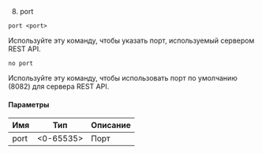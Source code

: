 8. port

```minicom 
port <port>
```

Используйте эту команду, чтобы указать порт, используемый сервером REST API.

```minicom
no port
```

Используйте эту команду, чтобы использовать порт по умолчанию (8082) для сервера REST API.

#### Параметры

| Имя  | Тип       | Описание |
| ---- | --------- | -------- |
| port | <0-65535> | Порт     |
